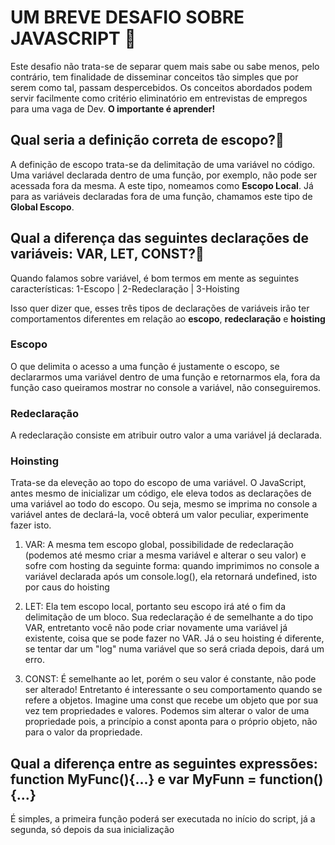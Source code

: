 # UM BREVE DESAFIO SOBRE JAVASCRIPT 📝
Este desafio não trata-se de separar quem mais sabe ou sabe menos, pelo contrário, tem finalidade de disseminar conceitos tão simples que por serem como tal, passam despercebidos. Os conceitos abordados podem servir facilmente como critério eliminatório em entrevistas de empregos para uma vaga de Dev. **O importante é aprender!**

## Qual seria a definição correta de escopo?🤔

A definição de escopo trata-se da delimitação de uma variável no código. Uma variável declarada dentro de uma função, por exemplo, não pode ser acessada fora da mesma. A este tipo, nomeamos como **Escopo Local**. Já para as variáveis declaradas fora de uma função, chamamos este tipo de **Global Escopo**.

## Qual a diferença das seguintes declarações de variáveis: VAR, LET, CONST?🤔

Quando falamos sobre variável, é bom termos em mente as seguintes características: 1-Escopo | 2-Redeclaração | 3-Hoisting

Isso quer dizer que, esses três tipos de declarações de variáveis irão ter comportamentos diferentes em relação ao **escopo**, **redeclaração** e **hoisting**

### Escopo
O que delimita o acesso a uma função é justamente o escopo, se declararmos uma variável dentro de uma função e retornarmos ela, fora da função caso queiramos mostrar no console a variável, não conseguiremos.
### Redeclaração
A redeclaração consiste em atribuir outro valor a uma variável já declarada.

### Hoinsting
Trata-se da eleveção ao topo do escopo de uma variável. O JavaScript, antes mesmo de inicializar um código, ele eleva todos as declarações de uma variável ao todo do escopo. Ou seja, mesmo se imprima no console a variável antes de declará-la, você obterá um valor peculiar, experimente fazer isto.

1. VAR: A mesma tem escopo global, possibilidade de redeclaração (podemos até mesmo criar a mesma variável e alterar o seu valor) e sofre com hosting da seguinte forma: quando imprimimos no console a variável declarada após um console.log(), ela retornará undefined, isto por caus do hoisting

2. LET: Ela tem escopo local, portanto seu escopo irá até o fim da delimitação de um bloco. Sua redeclaração é de semelhante a do tipo VAR, entretanto você não pode criar novamente uma variável já existente, coisa que se pode fazer no VAR. Já o seu hoisting é diferente, se tentar dar um "log" numa variável que so será criada depois, dará um erro.

3. CONST: É semelhante ao let, porém o seu valor é constante, não pode ser alterado! Entretanto é interessante o seu comportamento quando se refere a objetos. Imagine uma const que recebe um objeto que por sua vez tem propriedades e valores. Podemos sim alterar o valor de uma propriedade pois, a princípio a const aponta para o próprio objeto, não para o valor da propriedade.

## Qual a diferença entre as seguintes expressões: function MyFunc(){...} e var MyFunn = function(){...} 

É simples, a primeira função poderá ser executada no início do script, já a segunda, só depois da sua inicialização